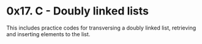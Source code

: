 # 0x17. C - Doubly linked lists

This includes practice codes for transversing a doubly linked list, retrieving and inserting elements to the list.
